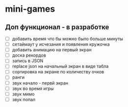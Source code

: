 # mini-games
<h2>Доп функционал -  в разработке</h2>

- [ ]  добавить время что бы можно было больше минуты
- [ ]  сетаймаут у исчезания и появления кружочка
- [ ]  добавить анимацию на первый экран
- [ ]  доска рекордов
- [ ]  запись в JSON
- [ ]  replace json на начальный экран в виде табла
- [ ]  сортировка на экране по количеству очков
- [ ]  ранги
- [ ]  звук начало - первй экран
- [ ]  звук во время игры
- [ ]  звук мимо
- [ ]  звук попал
